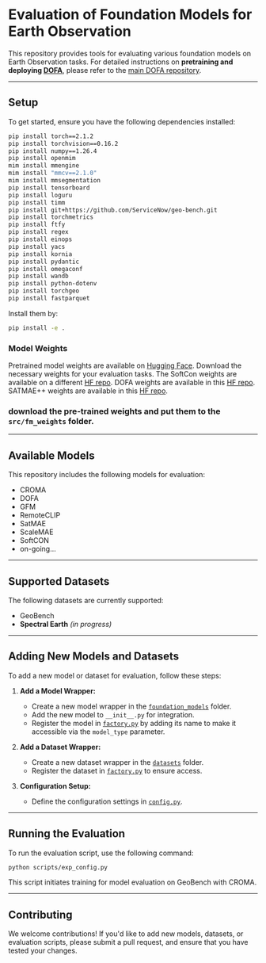# Evaluation of Foundation Models for Earth Observation

This repository provides tools for evaluating various foundation models on Earth Observation tasks. For detailed instructions on **pretraining and deploying [DOFA](https://arxiv.org/abs/2403.15356)**, please refer to the [main DOFA repository](https://github.com/zhu-xlab/DOFA).

---

## Setup

To get started, ensure you have the following dependencies installed:

```bash
pip install torch==2.1.2
pip install torchvision==0.16.2
pip install numpy==1.26.4
pip install openmim
mim install mmengine
mim install "mmcv==2.1.0"
mim install mmsegmentation
pip install tensorboard
pip install loguru
pip install timm
pip install git+https://github.com/ServiceNow/geo-bench.git
pip install torchmetrics
pip install ftfy
pip install regex
pip install einops
pip install yacs
pip install kornia
pip install pydantic
pip install omegaconf
pip install wandb
pip install python-dotenv
pip install torchgeo
pip install fastparquet
```

Install them by:

```bash
pip install -e .
```

### Model Weights
Pretrained model weights are available on [Hugging Face](https://huggingface.co/XShadow/GeoFMs). Download the necessary weights for your evaluation tasks.
The SoftCon weights are available on a different [HF repo](https://huggingface.co/wangyi111/softcon).
DOFA weights are available in this [HF repo](https://huggingface.co/XShadow/DOFA).
SATMAE++ weights are available in this [HF repo](https://huggingface.co/mubashir04/checkpoint_ViT-L_pretrain_fmow_sentinel).

### download the pre-trained weights and put them to the `src/fm_weights` folder.
---

## Available Models

This repository includes the following models for evaluation:

- CROMA
- DOFA
- GFM
- RemoteCLIP
- SatMAE
- ScaleMAE
- SoftCON
- on-going...

---

## Supported Datasets

The following datasets are currently supported:

- GeoBench
- **Spectral Earth** *(in progress)*

---

## Adding New Models and Datasets

To add a new model or dataset for evaluation, follow these steps:

1. **Add a Model Wrapper:**
   - Create a new model wrapper in the [`foundation_models`](foundation_models) folder.
   - Add the new model to `__init__.py` for integration.
   - Register the model in [`factory.py`](factory.py) by adding its name to make it accessible via the `model_type` parameter.

2. **Add a Dataset Wrapper:**
   - Create a new dataset wrapper in the [`datasets`](datasets) folder.
   - Register the dataset in [`factory.py`](factory.py) to ensure access.
   
3. **Configuration Setup:**
   - Define the configuration settings in [`config.py`](util/config.py).

---

## Running the Evaluation

To run the evaluation script, use the following command:

```bash
python scripts/exp_config.py
```

This script initiates training for model evaluation on GeoBench with CROMA.

---

## Contributing

We welcome contributions! If you'd like to add new models, datasets, or evaluation scripts, please submit a pull request, and ensure that you have tested your changes.
